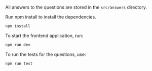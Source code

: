 All answers to the questions are stored in the `src/answers` directory.

Run npm install to install the dependencies.

```bash
npm install
```

To start the frontend application, run:

```bash
npm run dev
```

To run the tests for the questions, use:

```bash
npm run test
```